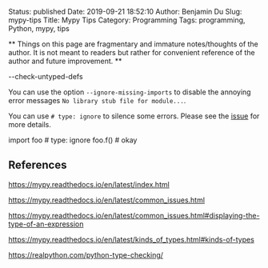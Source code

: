 Status: published
Date: 2019-09-21 18:52:10
Author: Benjamin Du
Slug: mypy-tips
Title: Mypy Tips
Category: Programming
Tags: programming, Python, mypy, tips

**
Things on this page are fragmentary and immature notes/thoughts of the author.
It is not meant to readers but rather for convenient reference of the author and future improvement.
**




--check-untyped-defs

You can use the option `--ignore-missing-imports` to disable the annoying error messages `No library stub file for module...`.

You can use `# type: ignore` to silence some errors.
Please see the [issue](https://github.com/python/mypy/issues/500) for more details.

import foo # type: ignore
foo.f()  # okay

## References

https://mypy.readthedocs.io/en/latest/index.html

https://mypy.readthedocs.io/en/latest/common_issues.html

https://mypy.readthedocs.io/en/latest/common_issues.html#displaying-the-type-of-an-expression

https://mypy.readthedocs.io/en/latest/kinds_of_types.html#kinds-of-types

https://realpython.com/python-type-checking/
